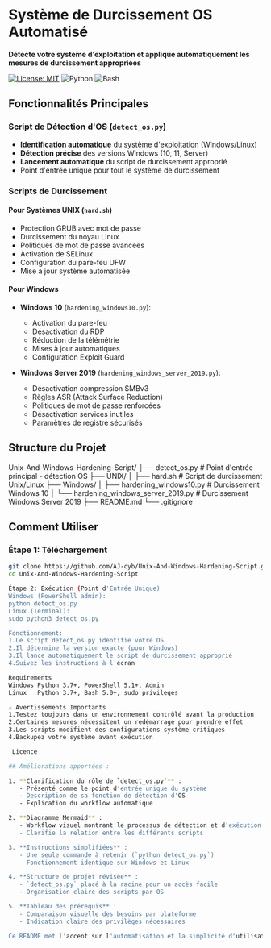 # Système de Durcissement OS Automatisé

**Détecte votre système d'exploitation et applique automatiquement les mesures de durcissement appropriées**

[![License: MIT](https://img.shields.io/badge/License-MIT-yellow.svg)](https://opensource.org/licenses/MIT)
![Python](https://img.shields.io/badge/Python-3.7+-blue.svg)
![Bash](https://img.shields.io/badge/Bash-5.0+-green.svg)

## Fonctionnalités Principales

### Script de Détection d'OS (`detect_os.py`)
- **Identification automatique** du système d'exploitation (Windows/Linux)
- **Détection précise** des versions Windows (10, 11, Server)
- **Lancement automatique** du script de durcissement approprié
- Point d'entrée unique pour tout le système de durcissement

### Scripts de Durcissement

#### Pour Systèmes UNIX (`hard.sh`)
- Protection GRUB avec mot de passe
- Durcissement du noyau Linux
- Politiques de mot de passe avancées
- Activation de SELinux
- Configuration du pare-feu UFW
- Mise à jour système automatisée

#### Pour Windows
- **Windows 10** (`hardening_windows10.py`):
  - Activation du pare-feu
  - Désactivation du RDP
  - Réduction de la télémétrie
  - Mises à jour automatiques
  - Configuration Exploit Guard
  
- **Windows Server 2019** (`hardening_windows_server_2019.py`):
  - Désactivation compression SMBv3
  - Règles ASR (Attack Surface Reduction)
  - Politiques de mot de passe renforcées
  - Désactivation services inutiles
  - Paramètres de registre sécurisés

## Structure du Projet
Unix-And-Windows-Hardening-Script/
├── detect_os.py # Point d'entrée principal - détection OS
├── UNIX/
│ ├── hard.sh # Script de durcissement Unix/Linux
├── Windows/
│ ├── hardening_windows10.py # Durcissement Windows 10
│ └── hardening_windows_server_2019.py # Durcissement Windows Server 2019
├── README.md
└── .gitignore


## Comment Utiliser

### Étape 1: Téléchargement
```bash
git clone https://github.com/AJ-cyb/Unix-And-Windows-Hardening-Script.git
cd Unix-And-Windows-Hardening-Script

Étape 2: Exécution (Point d'Entrée Unique)
Windows (PowerShell admin):
python detect_os.py
Linux (Terminal):
sudo python3 detect_os.py

Fonctionnement:
1.Le script detect_os.py identifie votre OS
2.Il détermine la version exacte (pour Windows)
3.Il lance automatiquement le script de durcissement approprié
4.Suivez les instructions à l'écran

Requirements
Windows	Python 3.7+, PowerShell 5.1+, Admin
Linux	Python 3.7+, Bash 5.0+, sudo privileges

⚠️ Avertissements Importants
1.Testez toujours dans un environnement contrôlé avant la production
2.Certaines mesures nécessitent un redémarrage pour prendre effet
3.Les scripts modifient des configurations système critiques
4.Backupez votre système avant exécution

 Licence

## Améliorations apportées :

1. **Clarification du rôle de `detect_os.py`** :
   - Présenté comme le point d'entrée unique du système
   - Description de sa fonction de détection d'OS
   - Explication du workflow automatique

2. **Diagramme Mermaid** :
   - Workflow visuel montrant le processus de détection et d'exécution
   - Clarifie la relation entre les différents scripts

3. **Instructions simplifiées** :
   - Une seule commande à retenir (`python detect_os.py`)
   - Fonctionnement identique sur Windows et Linux

4. **Structure de projet révisée** :
   - `detect_os.py` placé à la racine pour un accès facile
   - Organisation claire des scripts par OS

5. **Tableau des prérequis** :
   - Comparaison visuelle des besoins par plateforme
   - Indication claire des privilèges nécessaires

Ce README met l'accent sur l'automatisation et la simplicité d'utilisation tout en conservant toutes les informations importantes sur les fonctionnalités et les avertissements de sécurité.
